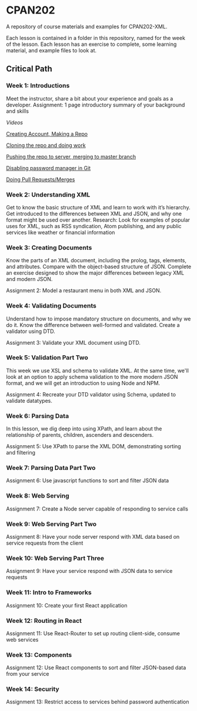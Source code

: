 # CPAN202

A repository of course materials and examples for CPAN202-XML.

Each lesson is contained in a folder in this repository, named for the week of the lesson. Each lesson has an exercise to complete, some learning material, and example files to look at.

## Critical Path

### Week 1: Introductions

Meet the instructor, share a bit about your experience and goals as a developer.
Assignment: 1 page introductory summary of your background and skills

*Videos*

[Creating Account, Making a Repo](https://youtu.be/-ngFD7hQ47k)

[Cloning the repo and doing work](https://youtu.be/-A5XawZzsmo)

[Pushing the repo to server, merging to master branch](https://youtu.be/0_ZrKlrlQkE)

[Disabling password manager in Git](https://youtu.be/ALsE6f_DqAU)

[Doing Pull Requests/Merges](https://youtu.be/BhcN7v9rXT8)

### Week 2: Understanding XML

Get to know the basic structure of XML and learn to work with it’s hierarchy. Get introduced to the differences between XML and JSON, and why one format might be used over another.
Research: Look for examples of popular uses for XML, such as RSS syndication, Atom publishing, and any public services like weather or financial information

### Week 3: Creating Documents

Know the parts of an XML document, including the prolog, tags, elements, and attributes. Compare with the object-based structure of JSON. Complete an exercise designed to show the major differences between legacy XML and modern JSON.

Assignment 2: Model a restaurant menu in both XML and JSON.

### Week 4: Validating Documents

Understand how to impose mandatory structure on documents, and why we do it. Know the difference between well-formed and validated. Create a validator using DTD.

Assignment 3: Validate your XML document using DTD.

### Week 5: Validation Part Two

This week we use XSL and schema to validate XML. At the same time, we'll look at an option to apply schema validation to the more modern JSON format, and we will get an introduction to using Node and NPM.

Assignment 4: Recreate your DTD validator using Schema, updated to validate datatypes.

### Week 6: Parsing Data

In this lesson, we dig deep into using XPath, and learn about the relationship of parents, children, ascenders and descenders.

Assignment 5: Use XPath to parse the XML DOM, demonstrating sorting and filtering

### Week 7: Parsing Data Part Two
Assignment 6: Use javascript functions to sort and filter JSON data

### Week 8: Web Serving
Assignment 7: Create a Node server capable of responding to service calls

### Week 9: Web Serving Part Two
Assignment 8: Have your node server respond with XML data based on service requests from the client

### Week 10: Web Serving Part Three
Assignment 9: Have your service respond with JSON data to service requests

### Week 11: Intro to Frameworks
Assignment 10: Create your first React application

### Week 12: Routing in React
Assignment 11: Use React-Router to set up routing client-side, consume web services

### Week 13: Components
Assignment 12: Use React components to sort and filter JSON-based data from your service

### Week 14: Security
Assignment 13: Restrict access to services behind password authentication
